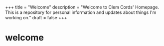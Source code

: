 +++
title = "Welcome"
description = "Welcome to Clem Cords' Homepage. This is a repository for personal information and updates about things I'm working on."
draft = false
+++

# welcome
